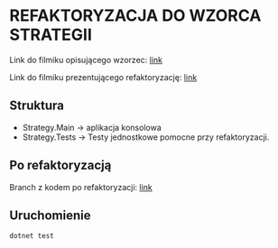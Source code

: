 # REFAKTORYZACJA DO WZORCA STRATEGII

Link do filmiku opisującego wzorzec: [link](https://www.youtube.com/watch?v=HtJISzkgco0)

Link do filmiku prezentującego refaktoryzację: [link](https://youtu.be/uA_hZzw0Kl0)

## Struktura 

* Strategy.Main -> aplikacja konsolowa
* Strategy.Tests -> Testy jednostkowe pomocne przy refaktoryzacji.

## Po refaktoryzacją 

Branch z kodem po refaktoryzacji: [link](https://github.com/bartlomiejmichalski/DesignPatterns/tree/strategy)

## Uruchomienie
```
dotnet test
```
